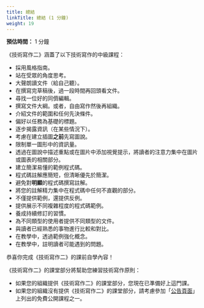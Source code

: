 ```yaml
---
title: 總結
linkTitle: 總結 (1 分鐘)
weight: 19
---
```


**預估時間：** 1 分鐘

《技術寫作二》涵蓋了以下技術寫作的中級課程：

* 採用風格指南。
* 站在受眾的角度思考。
* 大聲朗讀文件（給自己聽）。
* 在撰寫完草稿後，過一段時間再回頭看文件。
* 尋找一位好的同儕編輯。
* 撰寫文件大綱。或者，自由寫作然後再組織。
* 介紹文件的範圍和任何先決條件。
* 偏好以任務為基礎的標題。
* 逐步揭露資訊（在某些情況下）。
* 考慮在建立插圖**之前**先寫圖說。
* 限制單一圖形中的資訊量。
* 透過在圖說中描述重點或在圖片中添加視覺提示，將讀者的注意力集中在圖片或圖表的相關部分。
* 建立簡潔易懂的範例程式碼。
* 程式碼註解應簡短，但清晰優先於簡潔。
* 避免對**明顯**的程式碼撰寫註解。
* 將您的註解精力集中在程式碼中任何不直觀的部分。
* 不僅提供範例，還提供反例。
* 提供展示不同複雜程度的程式碼範例。
* 養成持續修訂的習慣。
* 為不同類型的使用者提供不同類型的文件。
* 與讀者已經熟悉的事物進行比較和對比。
* 在教學中，透過範例強化概念。
* 在教學中，註明讀者可能遇到的問題。

恭喜你完成《技術寫作二》的課前自學內容！

《技術寫作二》的課堂部分將幫助您練習技術寫作原則：

* 如果您的組織提供《技術寫作二》的課堂部分，您現在已準備好上這門課。
* 如果您的組織沒有提供《技術寫作二》的課堂部分，請考慮參加「[公告頁面](https://developers.google.com/tech-writing/announcements)」上列出的免費公開課程之一。